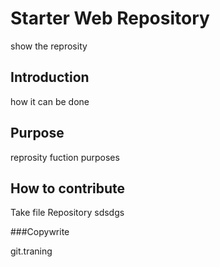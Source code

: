 # Starter Web Repository

show the reprosity

## Introduction
how it can be done


## Purpose
reprosity fuction purposes

## How to contribute

Take file Repository sdsdgs

###Copywrite

git.traning
